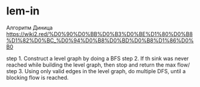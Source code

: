 # lem-in
Алгоритм Диница
https://wiki2.red/%D0%90%D0%BB%D0%B3%D0%BE%D1%80%D0%B8%D1%82%D0%BC_%D0%94%D0%B8%D0%BD%D0%B8%D1%86%D0%B0

step 1. Construct a level graph by doing a BFS
step 2. If th sink was never reached while building the level graph, then stop and return the max flow/
step 3. Using only valid edges in the level graph, do multiple DFS, until a blocking flow is reached.

